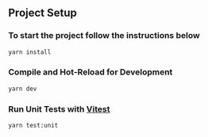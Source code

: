 ## Project Setup
### To start the project follow the instructions below 

```sh
yarn install
```

### Compile and Hot-Reload for Development

```sh
yarn dev
```

### Run Unit Tests with [Vitest](https://vitest.dev/)

```sh
yarn test:unit
```